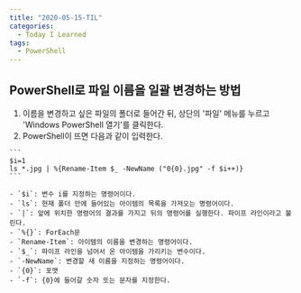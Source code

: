 ```yaml
---
title: "2020-05-15-TIL"
categories:
  - Today I Learned
tags:
  - PowerShell
---
```


## PowerShell로 파일 이름을 일괄 변경하는 방법

  1. 이름을 변경하고 싶은 파일의 폴더로 들어간 뒤, 상단의 '파일' 메뉴를 누르고 'Windows PowerShell 열기'를 클릭한다.
  2. PowerShell이 뜨면 다음과 같이 입력한다.
  
    ```
    $i=1
    ls *.jpg | %{Rename-Item $_ -NewName ("0{0}.jpg" -f $i++)}
    ```

    - `$i`: 변수 i를 지정하는 명령어이다.
    - `ls`: 현재 폴더 안에 들어있는 아이템의 목록을 가져오는 명령어이다.
    - `|`: 앞에 위치한 명령어의 결과를 가지고 뒤의 명령어를 실행한다. 파이프 라인이라고 불린다.
    - `%{}`: ForEach문
    - `Rename-Item`: 아이템의 이름을 변경하는 명령어이다.
    - `$_`: 파이프 라인을 넘어서 온 아이템을 가리키는 변수이다.
    - `-NewName`: 변경할 새 이름을 지정하는 명령어이다.
    - `{0}`: 포맷
    - `-f`: {0}에 들어갈 숫자 또는 문자를 지정한다.
